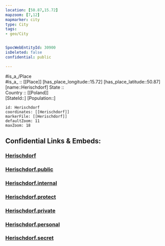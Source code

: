 ```yaml
---
location: [50.87,15.72] 
mapzoom: [7,12] 
mapmarker: city 
type: City
tags:
- geo/City


SpocWebEntityId: 30900
isDeleted: false
confidential: public

---
```

#is_a_/Place  
#is_a_ :: [[Place]] 
[has_place_longitude::15.72] 
[has_place_latitude::50.87] 
[name::Herischdorf] 
State ::  
Country :: [[Poland]]  
[StateId::] 
[Population::] 



```leaflet
id: Herischdorf
coordinates: [[Herischdorf]] 
markerFile: [[Herischdorf]] 
defaultZoom: 11 
maxZoom: 18
```


## Confidential Links & Embeds: 

### [Herischdorf](/_Standards/Earth/Continent/Europe/Europe~East/Poland/Provinces~Poland/Lower_Silesian/City/Herischdorf.md) 

### [Herischdorf.public](/_public/Earth/Continent/Europe/Europe~East/Poland/Provinces~Poland/Lower_Silesian/City/Herischdorf.public.md) 

### [Herischdorf.internal](/_internal/Earth/Continent/Europe/Europe~East/Poland/Provinces~Poland/Lower_Silesian/City/Herischdorf.internal.md) 

### [Herischdorf.protect](/_protect/Earth/Continent/Europe/Europe~East/Poland/Provinces~Poland/Lower_Silesian/City/Herischdorf.protect.md) 

### [Herischdorf.private](/_private/Earth/Continent/Europe/Europe~East/Poland/Provinces~Poland/Lower_Silesian/City/Herischdorf.private.md) 

### [Herischdorf.personal](/_personal/Earth/Continent/Europe/Europe~East/Poland/Provinces~Poland/Lower_Silesian/City/Herischdorf.personal.md) 

### [Herischdorf.secret](/_secret/Earth/Continent/Europe/Europe~East/Poland/Provinces~Poland/Lower_Silesian/City/Herischdorf.secret.md)

